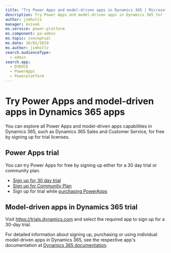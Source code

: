 ```yaml
---
title: "Try Power Apps and model-driven apps in Dynamics 365 | MicrosoftDocs"
description: Try Power Apps and model-driven apps in Dynamics 365 for free before you buy  
author: jimholtz
manager: kvivek
ms.service: power-platform
ms.component: pa-admin
ms.topic: conceptual
ms.date: 10/01/2019
ms.author: jimholtz
search.audienceType: 
  - admin
search.app: 
  - D365CE
  - PowerApps
  - Powerplatform
---
```

# Try Power Apps and model-driven apps in Dynamics 365 apps

You can explore all Power Apps and model-driven apps capabilities in Dynamics 365, such as Dynamics 365 Sales and Customer Service, for free by signing up for trial licenses.

## Power Apps trial 

You can try Power Apps for free by signing up either for a 30 day trial or community plan. 
- [Sign up for 30 day trial](https://docs.microsoft.com/powerapps/maker/signup-for-powerapps)
- [Sign up for Community Plan](https://docs.microsoft.com/powerapps/maker/dev-community-plan)
- Sign up for trial while [purchasing PowerApps](signup-for-powerapps-admin.md) 

## Model-driven apps in Dynamics 365 trial

Visit <https://trials.dynamics.com> and select the required app to sign up for a 30-day trial.

For detailed information about signing up, purchasing or using individual model-driven apps in Dynamics 365, see the respective app's documentation at [Dynamics 365 documentation](https://docs.microsoft.com/dynamics365/). 
